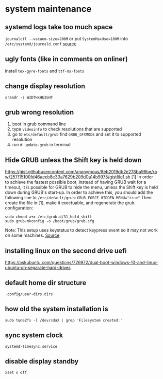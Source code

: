 # system maintenance

## systemd logs take too much space
`journalctl --vacuum-size=200M`
or put `SystemMaxUse=100M` into `/etc/systemd/journald.conf`
[source](https://askubuntu.com/questions/1012912/systemd-logs-journalctl-are-too-large-and-slow)

## ugly fonts (like in comments on onliner)
install `tex-gyre-fonts` and `ttf-ms-fonts`

## change display resolution
`xrandr -s WIDTHxHEIGHT`

## grub wrong resolution
1. boot in grub command line
2. type `videoinfo` to check resolutions that are supported
3. go to `etc/default/grub` find `GRUB_GFXMODE` and set it to supported resolution
4. run `# update-grub` in terminal

## Hide GRUB unless the Shift key is held down
https://gist.githubusercontent.com/anonymous/8eb2019db2e278ba99be/raw/257f15100fd46aeeb8e33a7629b209d0a14b9975/gistfile1.sh [1]
In order to achieve the fastest possible boot, instead of having GRUB wait for a timeout, it is possible for GRUB to hide the menu, unless the Shift key is held down during GRUB's start-up.
In order to achieve this, you should add the following line to `/etc/default/grub`:
`GRUB_FORCE_HIDDEN_MENU="true"`
Then create the file in [1], make it exectuable, and regenerate the grub configuration:
```
sudo chmod a+x /etc/grub.d/31_hold_shift
sudo grub-mkconfig -o /boot/grub/grub.cfg
```
Note: This setup uses keystatus to detect keypress event so it may not work on some machines.
[Source](https://wiki.archlinux.org/index.php/GRUB/Tips_and_tricks#Hide_GRUB_unless_the_Shift_key_is_held_down)


## installing linux on the second drive uefi
https://askubuntu.com/questions/726972/dual-boot-windows-10-and-linux-ubuntu-on-separate-hard-drives

## default home dir structure
`.config/user-dirs.dirs`

## how old the system installation is
`sudo tune2fs -l /dev/sdaX | grep 'Filesystem created:'`

## sync system clock
`systemd-timesync.service`

## disable display standby
`xset s off`


